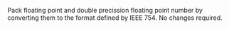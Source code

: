 Pack floating point and double precission floating point number by converting them to the format defined by IEEE 754.
No changes required.
